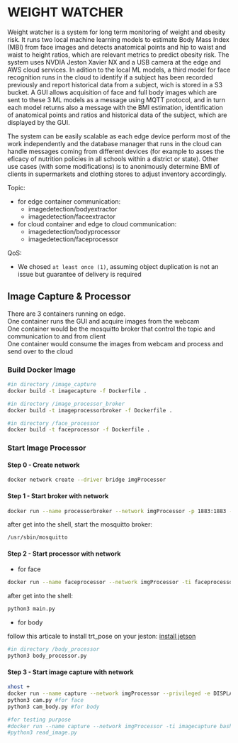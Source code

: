 # WEIGHT WATCHER
Weight watcher is a system for long term monitoring of weight and obesity risk. It runs two local machine learning models to estimate Body Mass Index (MBI) from face images and detects anatomical points and hip to waist and waist to height ratios, which are relevant metrics to predict obesity risk. The system uses NVDIA Jeston Xavier NX and a USB camera at the edge and AWS cloud services. In adition to the local ML models, a third model for face recognition runs in the cloud to identify if a subject has been recorded previously and report historical data from a subject, wich is stored in a S3 bucket. A GUI allows acquisition of face and full body images which are sent to these 3 ML models as a message using MQTT protocol, and in turn each model returns also a message with the BMI estimation, identification of anatomical points and ratios and historical data of the subject, which are displayed by the GUI.

The system can be easily scalable as each edge device perform most of the work independently and the database manager that runs in the cloud can handle messages coming from different devices (for example to asses the eficacy of nutrition policies in all schools within a district or state). Other use cases (with some modifications) is to anonimously determine BMI of clients in supermarkets and clothing stores to adjust inventory accordingly.

Topic:  
* for edge container communication: 
  * imagedetection/bodyextractor  
  * imagedetection/faceextractor
* for cloud container and edge to cloud communication: 
  * imagedetection/bodyprocessor
  * imagedetection/faceprocessor

QoS:   
* We chosed `at least once (1)`, assuming object duplication is not an issue but guarantee of delivery is required

## Image Capture & Processor
There are 3 containers running on edge.  
One container runs the GUI and acquire images from the webcam  
One container would be the mosquitto broker that control the topic and communication to and from client  
One container would consume the images from webcam and process and send over to the cloud

### Build Docker Image
```sh
#in directory /image_capture
docker build -t imagecapture -f Dockerfile .

#in directory /image_processor_broker
docker build -t imageprocessorbroker -f Dockerfile .

#in directory /face_processor
docker build -t faceprocessor -f Dockerfile .

```
### Start Image Processor

#### Step 0 -  Create network
```sh
docker network create --driver bridge imgProcessor
```

#### Step 1 - Start broker with network
```sh
docker run --name processorbroker --network imgProcessor -p 1883:1883 -ti imageprocessorbroker sh
```
after get into the shell, start the mosquitto broker:
```sh
/usr/sbin/mosquitto
```

#### Step 2 - Start processor with network

* for face
```sh
docker run --name faceprocessor --network imgProcessor -ti faceprocessor sh
```
after get into the shell:
```sh
python3 main.py
```

* for body  

follow this articale to install trt_pose on your jeston: [install jetson](https://spyjetson.blogspot.com/2019/12/jetsonnano-human-pose-estimation-using.html)  

```sh
#in directory /body_processor
python3 body_processor.py
```

#### Step 3 - Start image capture with network
```sh
xhost +
docker run --name capture --network imgProcessor --privileged -e DISPLAY=$DISPLAY -v /tmp/.X11-unix:/tmp/.X11-unix -ti imagecapture bash
python3 cam.py #for face
python3 cam_body.py #for body

#for testing purpose
#docker run --name capture --network imgProcessor -ti imagecapture bash
#python3 read_image.py 
```
